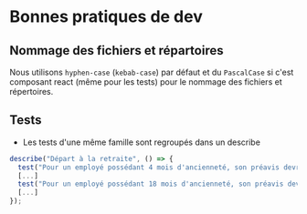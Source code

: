 # Bonnes pratiques de dev

## Nommage des fichiers et répartoires

Nous utilisons `hyphen-case` (`kebab-case`) par défaut et du `PascalCase` si c'est composant react (même pour les tests) pour le nommage des fichiers et répertoires.

## Tests

- Les tests d'une même famille sont regroupés dans un describe

```typescript
describe("Départ à la retraite", () => {
  test("Pour un employé possédant 4 mois d'ancienneté, son préavis devrait être 2 mois",
  [...]
  test("Pour un employé possédant 18 mois d'ancienneté, son préavis devrait être 2 mois",
  [...]
});
```
